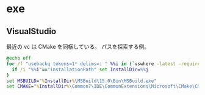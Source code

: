 # exe

## VisualStudio

最近の vc は CMake を同梱している。
パスを探索する例。

```search_cmake.bat
@echo off
for /f "usebackq tokens=1* delims=: " %%i in (`vswhere -latest -requires Microsoft.Component.MSBuild`) do (
  if /i "%%i"=="installationPath" set InstallDir=%%j
)
set MSBUILD="%InstallDir%\MSBuild\15.0\Bin\MSBuild.exe"
set CMAKE="%InstallDir%\Common7\IDE\CommonExtensions\Microsoft\CMake\CMake\bin\cmake.exe"
```
